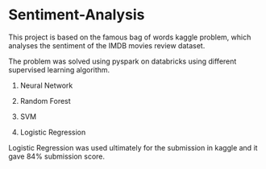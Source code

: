 # Sentiment-Analysis
This project is based on the famous bag of words kaggle problem, which analyses the sentiment of the IMDB movies review dataset.

The problem was solved using pyspark on databricks using different supervised learning algorithm. 

1) Neural Network

2) Random Forest

3) SVM

4) Logistic Regression

Logistic Regression was used ultimately for the submission in kaggle and it gave 84% submission score.

